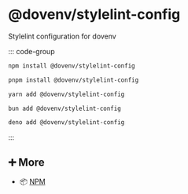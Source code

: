 # @dovenv/stylelint-config

Stylelint configuration for dovenv

::: code-group

```bash [npm]
npm install @dovenv/stylelint-config
```

```bash [pnpm]
pnpm install @dovenv/stylelint-config
```

```bash [yarn]
yarn add @dovenv/stylelint-config
```

```bash [bun]
bun add @dovenv/stylelint-config
```

```bash [deno]
deno add @dovenv/stylelint-config
```

:::

## ➕ More

- 📦 [NPM](https://www.npmjs.com/package/@dovenv/stylelint-config)
